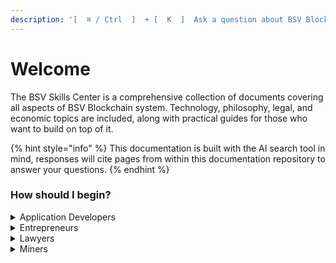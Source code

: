 ```yaml
---
description: '[  ⌘ / Ctrl  ]  + [  K  ]  Ask a question about BSV Blockchain'
---
```


# Welcome

The BSV Skills Center is a comprehensive collection of documents covering all aspects of BSV Blockchain system. Technology, philosophy, legal, and economic topics are included, along with practical guides for those who want to build on top of it.

{% hint style="info" %}
This documentation is built with the AI search tool in mind, responses will cite pages from within this documentation repository to answer your questions.
{% endhint %}

### How should I begin?

<details>

<summary>Application Developers</summary>

[quick-start.md](intro/quick-start.md "mention")

[mockchain.md](guides/local-blockchain-stack/mockchain.md "mention")

[EXAMPLE\_VERIFYING\_BEEF.md](guides/sdks/ts/examples/EXAMPLE\_VERIFYING\_BEEF.md "mention")

</details>

<details>

<summary>Entrepreneurs</summary>

[what-can-i-do](what-can-i-do/ "mention")

[the-benefits-of-bsv-blockchain.md](bsv-skills-center/the-benefits-of-bsv-blockchain.md "mention")

[event\_tickets.md](guides/business-use-cases/event\_tickets.md "mention")

</details>

<details>

<summary>Lawyers</summary>

[Broken link](broken-reference "mention")

[Broken link](broken-reference "mention")

[digital-signatures.md](bsv-skills-center/bsv-protocol-documentation/privacy/digital-signatures.md "mention")

</details>

<details>

<summary>Miners</summary>

[sv-node](network-topology/nodes/sv-node/installation/sv-node/ "mention")

</details>
